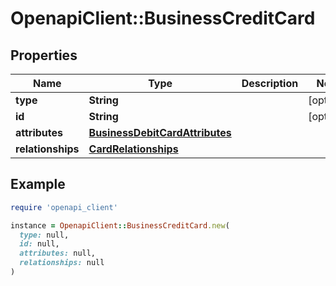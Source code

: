 # OpenapiClient::BusinessCreditCard

## Properties

| Name | Type | Description | Notes |
| ---- | ---- | ----------- | ----- |
| **type** | **String** |  | [optional] |
| **id** | **String** |  | [optional] |
| **attributes** | [**BusinessDebitCardAttributes**](BusinessDebitCardAttributes.md) |  |  |
| **relationships** | [**CardRelationships**](CardRelationships.md) |  |  |

## Example

```ruby
require 'openapi_client'

instance = OpenapiClient::BusinessCreditCard.new(
  type: null,
  id: null,
  attributes: null,
  relationships: null
)
```

